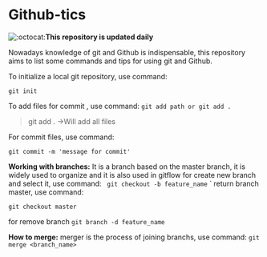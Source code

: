# Github-tics

![:octocat:](https://github.githubassets.com/images/icons/emoji/octocat.png ":octocat:")**This repository is updated daily**

Nowadays knowledge of git and Github is indispensable, this repository aims to list some commands and tips for using git and Github.

To initialize a local git repository, use command:

`
git init
`

To add files for commit , use command:
`
git add path
or
git add .
`

> git add .  ->Will add all files

For commit files, use command:

`
git commit -m 'message for commit'
`

**Working with branches:**
It is a branch based on the master branch, it is widely used to organize and it is also used in gitflow
for create new branch and select it, use command:
`
git checkout -b feature_name`
`
return branch master, use command:

`
git checkout master
`

for remove branch
`
git branch -d feature_name
`

**How to merge:**
merger is the process of joining branchs, use command:
`
git merge <branch_name>
`




